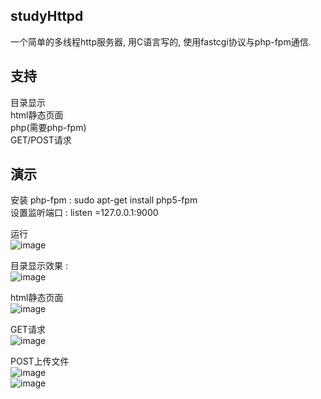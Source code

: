 ## studyHttpd
一个简单的多线程http服务器, 用C语言写的, 使用fastcgi协议与php-fpm通信.

## 支持
目录显示    
html静态页面    
php(需要php-fpm)     
GET/POST请求    

##  演示
安装 php-fpm  :  sudo apt-get install php5-fpm   
设置监听端口   :   listen =127.0.0.1:9000   

运行    
 ![image](https://github.com/tw1996/studyHttpd/blob/master/readme-img/start.png)  

目录显示效果 :  
 ![image](https://github.com/tw1996/studyHttpd/blob/master/readme-img/dir.png)    
 
html静态页面    
![image](https://github.com/tw1996/studyHttpd/blob/master/readme-img/html.png)  

GET请求   
![image](https://github.com/tw1996/studyHttpd/blob/master/readme-img/get.png)

POST上传文件   
![image](https://github.com/tw1996/studyHttpd/blob/master/readme-img/file.png)   
![image](https://github.com/tw1996/studyHttpd/blob/master/readme-img/file_post.png)
